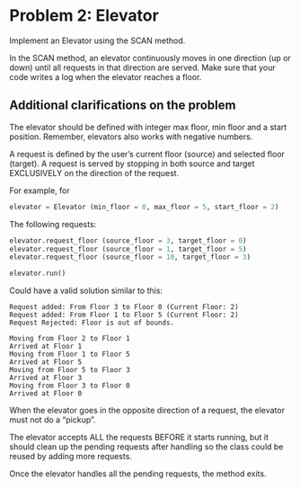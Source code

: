 # Problem 2: Elevator

Implement an Elevator using the SCAN method.

In the SCAN method, an elevator continuously moves in one direction (up or down) until all requests in that direction are served.
Make sure that your code writes a log when the elevator reaches a floor.

## Additional clarifications on the problem

The elevator should be defined with integer max floor, min floor and a start position. Remember, elevators also works with negative numbers.

A request is defined by the user’s current floor (source) and selected floor (target). A request is served by stopping in both source and target EXCLUSIVELY on the direction of the request.

For example, for 

```python
elevator = Elevator (min_floor = 0, max_floor = 5, start_floor = 2)
```

The following requests:

```python
elevator.request_floor (source_floor = 3, target_floor = 0)
elevator.request_floor (source_floor = 1, target_floor = 5)
elevator.request_floor (source_floor = 10, target_floor = 3)

elevator.run()
```

Could have a valid solution similar to this:
```
Request added: From Floor 3 to Floor 0 (Current Floor: 2)
Request added: From Floor 1 to Floor 5 (Current Floor: 2)
Request Rejected: Floor is out of bounds.

Moving from Floor 2 to Floor 1
Arrived at Floor 1
Moving from Floor 1 to Floor 5
Arrived at Floor 5
Moving from Floor 5 to Floor 3
Arrived at Floor 3
Moving from Floor 3 to Floor 0
Arrived at Floor 0
```

When the elevator goes in the opposite direction of a request, the elevator must not do a “pickup”.

The elevator accepts ALL the requests BEFORE it starts running, but it should clean up the pending
requests after handling so the class could be reused by adding more requests.

Once the elevator handles all the pending requests, the method exits.
